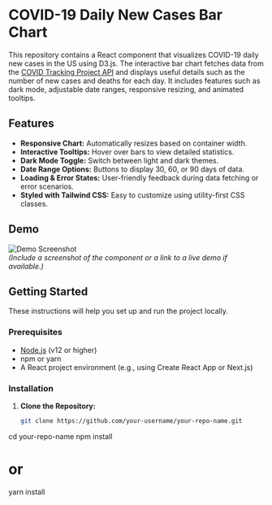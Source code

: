 <!-- README.md -->
# COVID-19 Daily New Cases Bar Chart

This repository contains a React component that visualizes COVID-19 daily new cases in the US using D3.js. The interactive bar chart fetches data from the [COVID Tracking Project API](https://api.covidtracking.com/v1/us/daily.json) and displays useful details such as the number of new cases and deaths for each day. It includes features such as dark mode, adjustable date ranges, responsive resizing, and animated tooltips.

## Features

- **Responsive Chart:** Automatically resizes based on container width.
- **Interactive Tooltips:** Hover over bars to view detailed statistics.
- **Dark Mode Toggle:** Switch between light and dark themes.
- **Date Range Options:** Buttons to display 30, 60, or 90 days of data.
- **Loading & Error States:** User-friendly feedback during data fetching or error scenarios.
- **Styled with Tailwind CSS:** Easy to customize using utility-first CSS classes.

## Demo

![Demo Screenshot](./screenshot.png)  
*(Include a screenshot of the component or a link to a live demo if available.)*

## Getting Started

These instructions will help you set up and run the project locally.

### Prerequisites

- [Node.js](https://nodejs.org/) (v12 or higher)
- npm or yarn
- A React project environment (e.g., using Create React App or Next.js)

### Installation

1. **Clone the Repository:**

   ```bash
   git clone https://github.com/your-username/your-repo-name.git

cd your-repo-name
npm install
# or
yarn install
